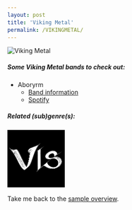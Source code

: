 ```yaml
---
layout: post
title: 'Viking Metal'
permalink: /VIKINGMETAL/
---
```


![Viking Metal](..\assets\img\projects\proj-8\viking.jpg)

##### Some Viking Metal bands to check out:

<ul>
<li>Aboryrm
<ul>
<li><a href="https://en.wikipedia.org/wiki/Aborym" target="_blank" rel="noopener"><span>Band information</span></a></li>
<li><a href="https://open.spotify.com/track/5cAM9dnfazd9ILA4ZNCgGJ?si=57d0683650ee44f7" target="_blank" rel="noopener"><span>Spotify</span></a></li>
</ul>
</li>



</ul>

##### Related (sub)genre(s):
[<img src="..\assets\img\projects\proj-9\folk1.jpg" alt="Faux Metal" width=130 >](/FOLKMETAL/)

Take me back to the [sample overview](../projects/proj-8).